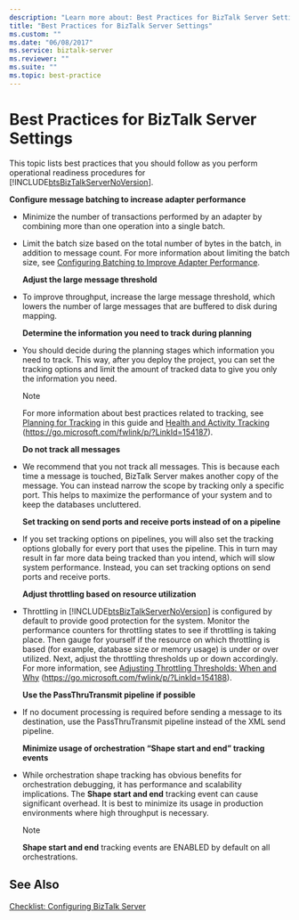 ```yaml
---
description: "Learn more about: Best Practices for BizTalk Server Settings"
title: "Best Practices for BizTalk Server Settings"
ms.custom: ""
ms.date: "06/08/2017"
ms.service: biztalk-server
ms.reviewer: ""
ms.suite: ""
ms.topic: best-practice
---
```

# Best Practices for BizTalk Server Settings
This topic lists best practices that you should follow as you perform operational readiness procedures for [!INCLUDE[btsBizTalkServerNoVersion](../includes/btsbiztalkservernoversion-md.md)].

 **Configure message batching to increase adapter performance**

- Minimize the number of transactions performed by an adapter by combining more than one operation into a single batch.

- Limit the batch size based on the total number of bytes in the batch, in addition to message count. For more information about limiting the batch size, see [Configuring Batching to Improve Adapter Performance](../technical-guides/configuring-batching-to-improve-adapter-performance.md).

  **Adjust the large message threshold**

- To improve throughput, increase the large message threshold, which lowers the number of large messages that are buffered to disk during mapping.

  **Determine the information you need to track during planning**

- You should decide during the planning stages which information you need to track. This way, after you deploy the project, you can set the tracking options and limit the amount of tracked data to give you only the information you need.

  > [!NOTE]
  >  For more information about best practices related to tracking, see [Planning for Tracking](../technical-guides/planning-for-tracking.md) in this guide and [Health and Activity Tracking](../core/health-and-activity-tracking.md) (https://go.microsoft.com/fwlink/p/?LinkId=154187).

  **Do not track all messages**

- We recommend that you not track all messages. This is because each time a message is touched, BizTalk Server makes another copy of the message. You can instead narrow the scope by tracking only a specific port. This helps to maximize the performance of your system and to keep the databases uncluttered.

  **Set tracking on send ports and receive ports instead of on a pipeline**

- If you set tracking options on pipelines, you will also set the tracking options globally for every port that uses the pipeline. This in turn may result in far more data being tracked than you intend, which will slow system performance. Instead, you can set tracking options on send ports and receive ports.

  **Adjust throttling based on resource utilization**

- Throttling in [!INCLUDE[btsBizTalkServerNoVersion](../includes/btsbiztalkservernoversion-md.md)] is configured by default to provide good protection for the system. Monitor the performance counters for throttling states to see if throttling is taking place. Then gauge for yourself if the resource on which throttling is based (for example, database size or memory usage) is under or over utilized. Next, adjust the throttling thresholds up or down accordingly. For more information, see [Adjusting Throttling Thresholds: When and Why](../core/adjusting-throttling-thresholds-when-and-why.md) (<https://go.microsoft.com/fwlink/p/?LinkId=154188>).

  **Use the PassThruTransmit pipeline if possible**

- If no document processing is required before sending a message to its destination, use the PassThruTransmit pipeline instead of the XML send pipeline.

  **Minimize usage of orchestration “Shape start and end” tracking events**

- While orchestration shape tracking has obvious benefits for orchestration debugging, it has performance and scalability implications. The **Shape start and end** tracking event can cause significant overhead. It is best to minimize its usage in production environments where high throughput is necessary.

  > [!NOTE]
  >  **Shape start and end** tracking events are ENABLED by default on all orchestrations.

## See Also
 [Checklist: Configuring BizTalk Server](../technical-guides/checklist-configuring-biztalk-server.md)
